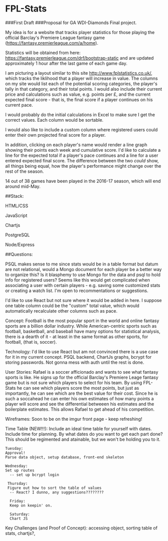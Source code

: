 # FPL-Stats

###First Draft 
###Proposal for GA WDI-Diamonds Final project. 

My idea is for a website that tracks player statistics for those playing the official Barclay's Premiere League fantasy game (https://fantasy.premierleague.com/a/home). 

Statistics will be obtained from here: https://fantasy.premierleague.com/drf/bootstrap-static and are updated approximately 1 hour after the last game of each game day. 

I am picturing a layout similar to this site http://www.fplstatistics.co.uk/, which tracks the liklihood that a player will increase in value. The columns on my site would list each of the potential scoring categories, the player's tally in that category, and their total points. I would also include their current price and calculations such as value, e.g. points per £, and the current expected final score - that is, the final score if a player continues on his current pace. 

I would probably do the initial calculations in Excel to make sure I get the correct values. Each column would be sortable.

I would also like to include a custom column where registered users could enter their own projected final score for a player. 

In addition, clicking on each player's name would render a line graph showing their points each week and cumulative score. I'd like to calculate a line for the expected total if a player's pace continues and a line for a user entered expected final score. The difference between the two *could* show, all things being equal,  how the player's performance might change over the rest of the season. 

14 out of 38 games have been played in the 2016-17 season, which will end around mid-May. 

##Stack: 

HTML/CSS 

JavaScript 

Chartjs 

PostgreSQL 

Node/Express


##Questions:

PSQL makes sense to me since stats would be in a table format but datum are not relational, would a Mongo document for each player be a better way to organize this? Is it blasphemy to use Mongo for the data and psql to hold info for registered users? Seems like this would get complicated when associating a user with certain players - e.g. saving some customized stats or creating a watch list. I'm open to recommentations or suggestions. 

I'd like to use React but not sure where it would be added in here. I suppose one table column could be the "custom" total value, which would automatically recalculate other columns such as pace. 


Concept: 
Football is the most popular sport in the world and online fantasy sports are a billion dollar industry. While American-centric sports such as football, basketball, and baseball have many options for statistical analysis, there is a dearth of it - at least in the same format as other sports, for football, (that is, soccer). 

Technology: I'd like to use React but am not convinced there is a use case for it in my current concept. PSQL backend, ChartJs graphs, bcrypt for storing passwords. Not gonna mess with auth until the rest is done. 

User Stories: 
Rafael is a soccer afficionado and wants to see what fantasy sports is like. He signs up for the official Barclay's Premiere Leage fantasy game but is not sure which players to select for his team. By using FPL-Stats he can see which players score the most points, but just as importantly, he can see which are the best value for their cost. Since he is such a soccahead he can enter his own estimates of how many points a player will score and see the differential betweeen his estimates and the boilerplate estimates. This allows Rafael to get ahead of his competition. 


Wireframes: Soon to be on the imgur front page - keep refreshing!


Time Table (NEW!!!): Include an ideal time table for yourself with dates. Include time for planning. By what dates do you want to get each part done? This should be regimented and atainable, but we won't be holding you to it.

    Tuesday: 
    Approval! 
    Parse data object, setup database, front-end skeleton
    
    Wednesday: 
    Set up routes
      -- set up bcrypt login
     
     Thursday: 
     Figure out how to sort the table of values
      -- React? I dunno, any suggestions????????
      
      Friday:
      Keep on keepin' on. 
      
      Saturday: 
      Chart JS
    
      

Key Challenges (and Proof of Concept): accessing object, sorting table of stats, chartjs?, 
